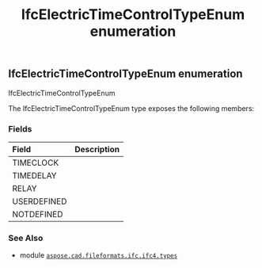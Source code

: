 ﻿---
title: IfcElectricTimeControlTypeEnum enumeration
second_title: Aspose.CAD for Python via .NET API References
description: 
type: docs
weight: 2670
url: /python-net/aspose.cad.fileformats.ifc.ifc4.types/ifcelectrictimecontroltypeenum/
is_root: false
---

## IfcElectricTimeControlTypeEnum enumeration

IfcElectricTimeControlTypeEnum



The IfcElectricTimeControlTypeEnum type exposes the following members:

### Fields
| Field | Description |
| :- | :- |
| TIMECLOCK |  |
| TIMEDELAY |  |
| RELAY |  |
| USERDEFINED |  |
| NOTDEFINED |  |



### See Also
* module [`aspose.cad.fileformats.ifc.ifc4.types`](..)
